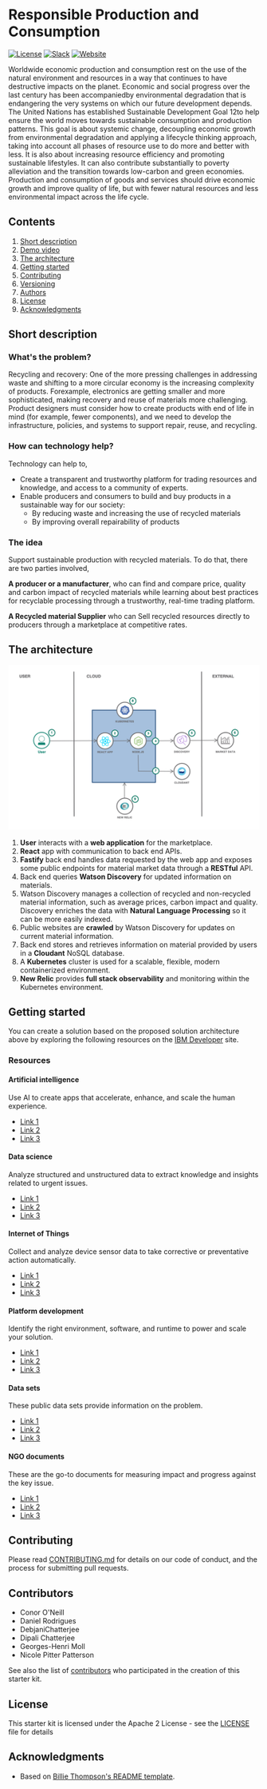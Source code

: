 # Responsible Production and Consumption

[![License](https://img.shields.io/badge/License-Apache2-blue.svg)](https://www.apache.org/licenses/LICENSE-2.0) [![Slack](https://img.shields.io/badge/Join-Slack-blue)](https://callforcode.org/slack) [![Website](https://img.shields.io/badge/View-Website-blue)](https://code-and-response.github.io/Project-Sample/)

Worldwide economic production and consumption rest on the use of the natural environment and resources in a way that continues to have destructive impacts on the planet. Economic and social progress over the last century has been accompaniedby environmental degradation that is endangering the very systems on which our future development depends. The United Nations has established Sustainable Development Goal 12to help ensure the world moves towards sustainable consumption and production patterns. This goal is about systemic change, decoupling economic growth from environmental degradation and applying a lifecycle thinking approach, taking into account all phases of resource use to do more and better with less. It is also about increasing resource efficiency and promoting sustainable lifestyles. It can also contribute substantially to poverty alleviation and the transition towards low-carbon and green economies. Production and consumption of goods and services should drive economic growth and improve quality of life, but with fewer natural resources and less environmental impact across the life cycle.

## Contents

1. [Short description](#short-description)
1. [Demo video](#demo-video)
1. [The architecture](#the-architecture)
1. [Getting started](#getting-started)
1. [Contributing](#contributing)
1. [Versioning](#versioning)
1. [Authors](#contributors)
1. [License](#license)
1. [Acknowledgments](#acknowledgments)

## Short description

### What's the problem?

Recycling and recovery: One of the more pressing challenges in addressing waste and shifting to a more circular economy is the increasing complexity of products. Forexample, electronics are getting smaller and more sophisticated, making recovery and reuse of materials more challenging. Product designers must consider how to create products with end of life in mind (for example, fewer components), and we need to develop the infrastructure, policies, and systems to support repair, reuse, and recycling.

### How can technology help?

Technology can help to,

- Create a transparent and trustworthy platform for trading resources and knowledge, and access to a community of experts.
- Enable producers and consumers to build and buy products in a sustainable way for our society:
  - By reducing waste and increasing the use of recycled materials
  - By improving overall repairability of products

### The idea

Support sustainable production with recycled materials. To do that, there are two parties involved,

**A producer or a manufacturer**, who can find and compare price, quality and carbon impact of recycled materials while learning about best practices for recyclable processing through a trustworthy, real-time trading platform.

**A Recycled material Supplier** who can Sell recycled resources directly to producers through a marketplace at competitive rates.

## The architecture

![Tech architechture](./images/arch.png)

1. **User** interacts with a **web application** for the marketplace.
2. **React** app with communication to back end APIs.
3. **Fastify** back end handles data requested by the web app and exposes some public endpoints for material market data through a **RESTful** API.
4. Back end queries **Watson Discovery** for updated information on materials.
5. Watson Discovery manages a collection of recycled and non-recycled material information, such as average prices, carbon impact and quality. Discovery enriches the data with **Natural Language Processing** so it can be more easily indexed.
6. Public websites are **crawled** by Watson Discovery for updates on current material information.
7. Back end stores and retrieves information on material provided by users in a **Cloudant** NoSQL database.
8. A **Kubernetes** cluster is used for a scalable, flexible, modern containerized environment.
9. **New Relic** provides **full stack observability** and monitoring within the Kubernetes environment.

## Getting started

You can create a solution based on the proposed solution architecture above by exploring the following resources on the [IBM Developer](https://developer.ibm.com/) site.

### Resources

#### Artificial intelligence

Use AI to create apps that accelerate, enhance, and scale the human experience.

- [Link 1](https://developer.ibm.com/callforcode/technical-library/)
- [Link 2](https://developer.ibm.com/callforcode/technical-library/)
- [Link 3](https://developer.ibm.com/callforcode/technical-library/)

#### Data science

Analyze structured and unstructured data to extract knowledge and insights related to urgent issues.

- [Link 1](https://developer.ibm.com/callforcode/technical-library/)
- [Link 2](https://developer.ibm.com/callforcode/technical-library/)
- [Link 3](https://developer.ibm.com/callforcode/technical-library/)

#### Internet of Things

Collect and analyze device sensor data to take corrective or preventative action automatically.

- [Link 1](https://developer.ibm.com/callforcode/technical-library/)
- [Link 2](https://developer.ibm.com/callforcode/technical-library/)
- [Link 3](https://developer.ibm.com/callforcode/technical-library/)

#### Platform development

Identify the right environment, software, and runtime to power and scale your solution.

- [Link 1](https://developer.ibm.com/callforcode/technical-library/)
- [Link 2](https://developer.ibm.com/callforcode/technical-library/)
- [Link 3](https://developer.ibm.com/callforcode/technical-library/)

#### Data sets

These public data sets provide information on the problem.

- [Link 1](https://developer.ibm.com/callforcode/technical-library/)
- [Link 2](https://developer.ibm.com/callforcode/technical-library/)
- [Link 3](https://developer.ibm.com/callforcode/technical-library/)

#### NGO documents

These are the go-to documents for measuring impact and progress against the key issue.

- [Link 1](https://developer.ibm.com/callforcode/technical-library/)
- [Link 2](https://developer.ibm.com/callforcode/technical-library/)
- [Link 3](https://developer.ibm.com/callforcode/technical-library/)

## Contributing

Please read [CONTRIBUTING.md](CONTRIBUTING.md) for details on our code of conduct, and the process for submitting pull requests.

## Contributors

- Conor O'Neill
- Daniel Rodrigues
- DebjaniChatterjee
- Dipali Chatterjee
- Georges-Henri Moll
- Nicole Pitter Patterson

See also the list of [contributors](https://github.com/Call-for-Code/Starter-Kit-Template-2021/graphs/contributors) who participated in the creation of this starter kit.

## License

This starter kit is licensed under the Apache 2 License - see the [LICENSE](LICENSE) file for details

## Acknowledgments

- Based on [Billie Thompson's README template](https://gist.github.com/PurpleBooth/109311bb0361f32d87a2).
